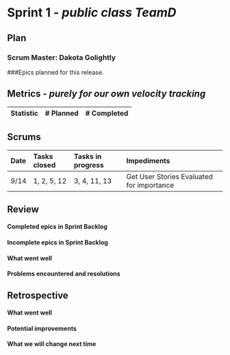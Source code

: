 # Sprint 1 - *public class TeamD*

## Plan
### Scrum Master: Dakota Golightly

###Epics planned for this release.




## Metrics - *purely for our own velocity tracking*

| Statistic | # Planned | # Completed |
| --- | ---: | ---: |



## Scrums

| Date | Tasks closed  | Tasks in progress | Impediments |
| :--- | :--- | :--- | :--- |
| 9/14 | 1, 2, 5, 12 | 3, 4, 11, 13 | Get User Stories Evaluated for importance |



## Review

#### Completed epics in Sprint Backlog 

#### Incomplete epics in Sprint Backlog 

#### What went well

#### Problems encountered and resolutions



## Retrospective

#### What went well

#### Potential improvements

#### What we will change next time
